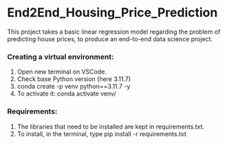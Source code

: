 # End2End_Housing_Price_Prediction

This project takes a basic linear regression model regarding the problem of predicting house prices, to produce an end-to-end data science project.

### Creating a virtual environment:
1. Open new terminal on VSCode.
2. Check base Python version (here 3.11.7)
3. conda create -p venv python==3.11.7 -y
4. To activate it: conda activate venv/

### Requirements:
1. The libraries that need to be installed are kept in requirements.txt.
2. To install, in the terminal, type pip install -r requirements.txt